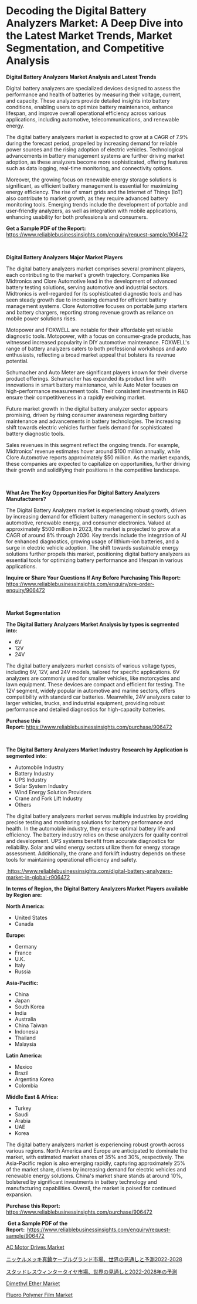 <p><h1>Decoding the Digital Battery Analyzers Market: A Deep Dive into the Latest Market Trends, Market Segmentation, and Competitive Analysis</h1></p><p><strong>Digital Battery Analyzers Market Analysis and Latest Trends</strong></p>
<p><p>Digital battery analyzers are specialized devices designed to assess the performance and health of batteries by measuring their voltage, current, and capacity. These analyzers provide detailed insights into battery conditions, enabling users to optimize battery maintenance, enhance lifespan, and improve overall operational efficiency across various applications, including automotive, telecommunications, and renewable energy.</p><p>The digital battery analyzers market is expected to grow at a CAGR of 7.9% during the forecast period, propelled by increasing demand for reliable power sources and the rising adoption of electric vehicles. Technological advancements in battery management systems are further driving market adoption, as these analyzers become more sophisticated, offering features such as data logging, real-time monitoring, and connectivity options.</p><p>Moreover, the growing focus on renewable energy storage solutions is significant, as efficient battery management is essential for maximizing energy efficiency. The rise of smart grids and the Internet of Things (IoT) also contribute to market growth, as they require advanced battery monitoring tools. Emerging trends include the development of portable and user-friendly analyzers, as well as integration with mobile applications, enhancing usability for both professionals and consumers.</p></p>
<p><strong>Get a Sample PDF of the Report:&nbsp;</strong> <a href="https://www.reliablebusinessinsights.com/enquiry/request-sample/906472">https://www.reliablebusinessinsights.com/enquiry/request-sample/906472</a></p>
<p>&nbsp;</p>
<p><strong>Digital Battery Analyzers Major Market Players</strong></p>
<p><p>The digital battery analyzers market comprises several prominent players, each contributing to the market's growth trajectory. Companies like Midtronics and Clore Automotive lead in the development of advanced battery testing solutions, serving automotive and industrial sectors. Midtronics is well-regarded for its sophisticated diagnostic tools and has seen steady growth due to increasing demand for efficient battery management systems. Clore Automotive focuses on portable jump starters and battery chargers, reporting strong revenue growth as reliance on mobile power solutions rises.</p><p>Motopower and FOXWELL are notable for their affordable yet reliable diagnostic tools. Motopower, with a focus on consumer-grade products, has witnessed increased popularity in DIY automotive maintenance. FOXWELL's range of battery analyzers caters to both professional workshops and auto enthusiasts, reflecting a broad market appeal that bolsters its revenue potential.</p><p>Schumacher and Auto Meter are significant players known for their diverse product offerings. Schumacher has expanded its product line with innovations in smart battery maintenance, while Auto Meter focuses on high-performance measurement tools. Their consistent investments in R&D ensure their competitiveness in a rapidly evolving market.</p><p>Future market growth in the digital battery analyzer sector appears promising, driven by rising consumer awareness regarding battery maintenance and advancements in battery technologies. The increasing shift towards electric vehicles further fuels demand for sophisticated battery diagnostic tools.</p><p>Sales revenues in this segment reflect the ongoing trends. For example, Midtronics' revenue estimates hover around $100 million annually, while Clore Automotive reports approximately $50 million. As the market expands, these companies are expected to capitalize on opportunities, further driving their growth and solidifying their positions in the competitive landscape.</p></p>
<p>&nbsp;</p>
<p><strong>What Are The Key Opportunities For Digital Battery Analyzers Manufacturers?</strong></p>
<p><p>The Digital Battery Analyzers market is experiencing robust growth, driven by increasing demand for efficient battery management in sectors such as automotive, renewable energy, and consumer electronics. Valued at approximately $500 million in 2023, the market is projected to grow at a CAGR of around 8% through 2030. Key trends include the integration of AI for enhanced diagnostics, growing usage of lithium-ion batteries, and a surge in electric vehicle adoption. The shift towards sustainable energy solutions further propels this market, positioning digital battery analyzers as essential tools for optimizing battery performance and lifespan in various applications.</p></p>
<p><strong>Inquire or Share Your Questions If Any Before Purchasing This Report:</strong> <a href="https://www.reliablebusinessinsights.com/enquiry/pre-order-enquiry/906472">https://www.reliablebusinessinsights.com/enquiry/pre-order-enquiry/906472</a></p>
<p>&nbsp;</p>
<p><strong>Market Segmentation</strong></p>
<p><strong>The Digital Battery Analyzers Market Analysis by types is segmented into:</strong></p>
<p><ul><li>6V</li><li>12V</li><li>24V</li></ul></p>
<p><p>The digital battery analyzers market consists of various voltage types, including 6V, 12V, and 24V models, tailored for specific applications. 6V analyzers are commonly used for smaller vehicles, like motorcycles and lawn equipment. These devices are compact and efficient for testing. The 12V segment, widely popular in automotive and marine sectors, offers compatibility with standard car batteries. Meanwhile, 24V analyzers cater to larger vehicles, trucks, and industrial equipment, providing robust performance and detailed diagnostics for high-capacity batteries.</p></p>
<p><strong>Purchase this Report:&nbsp;</strong><a href="https://www.reliablebusinessinsights.com/purchase/906472">https://www.reliablebusinessinsights.com/purchase/906472</a></p>
<p>&nbsp;</p>
<p><strong>The Digital Battery Analyzers Market Industry Research by Application is segmented into:</strong></p>
<p><ul><li>Automobile Industry</li><li>Battery Industry</li><li>UPS Industry</li><li>Solar System Industry</li><li>Wind Energy Solution Providers</li><li>Crane and Fork Lift Industry</li><li>Others</li></ul></p>
<p><p>The digital battery analyzers market serves multiple industries by providing precise testing and monitoring solutions for battery performance and health. In the automobile industry, they ensure optimal battery life and efficiency. The battery industry relies on these analyzers for quality control and development. UPS systems benefit from accurate diagnostics for reliability. Solar and wind energy sectors utilize them for energy storage assessment. Additionally, the crane and forklift industry depends on these tools for maintaining operational efficiency and safety.</p></p>
<p><a href="https://www.reliablebusinessinsights.com/digital-battery-analyzers-market-in-global-r906472">&nbsp;https://www.reliablebusinessinsights.com/digital-battery-analyzers-market-in-global-r906472</a></p>
<p><strong>In terms of Region, the Digital Battery Analyzers Market Players available by Region are:</strong></p>
<p>
    <p> <strong> North America: </strong>
        <ul>
            <li>United States</li>
            <li>Canada</li>
        </ul>
        </p> 
    <p> <strong> Europe: </strong>
        <ul>
            <li>Germany</li>
            <li>France</li>
            <li>U.K.</li>
            <li>Italy</li>
            <li>Russia</li>
        </ul>
        </p> 
    <p> <strong> Asia-Pacific: </strong>
        <ul>
            <li>China</li>
            <li>Japan</li>
            <li>South Korea</li>
            <li>India</li>
            <li>Australia</li>
            <li>China Taiwan</li>
            <li>Indonesia</li>
            <li>Thailand</li>
            <li>Malaysia</li>
        </ul>
        </p> 
    <p> <strong> Latin America: </strong>
        <ul>
            <li>Mexico</li>
            <li>Brazil</li>
            <li>Argentina Korea</li>
            <li>Colombia</li>
        </ul>
        </p> 
    <p> <strong> Middle East & Africa: </strong>
        <ul>
            <li>Turkey</li>
            <li>Saudi</li>
            <li>Arabia</li>
            <li>UAE</li>
            <li>Korea</li>
        </ul>
    </p>
    </p>
<p><p>The digital battery analyzers market is experiencing robust growth across various regions. North America and Europe are anticipated to dominate the market, with estimated market shares of 35% and 30%, respectively. The Asia-Pacific region is also emerging rapidly, capturing approximately 25% of the market share, driven by increasing demand for electric vehicles and renewable energy solutions. China's market share stands at around 10%, bolstered by significant investments in battery technology and manufacturing capabilities. Overall, the market is poised for continued expansion.</p></p>
<p><strong>Purchase this Report: </strong><a href="https://www.reliablebusinessinsights.com/purchase/906472">https://www.reliablebusinessinsights.com/purchase/906472</a></p>
<p>&nbsp;<strong>Get a Sample PDF of the Report:&nbsp;&nbsp;</strong><a href="https://www.reliablebusinessinsights.com/enquiry/request-sample/906472">https://www.reliablebusinessinsights.com/enquiry/request-sample/906472</a></p>
<p><strong></strong></p>
<p><p><a href="https://www.linkedin.com/pulse/emerging-trends-ac-motor-drives-market-global-outlook-future-mt1ue?trackingId=YCNQaTKoQ6m39%2B2TLZbO5A%3D%3D">AC Motor Drives Market</a></p><p><a href="https://medium.com/@jamiebertrgnaum3545/nickel-plated-brass-cable-gland-market-global-outlook-and-forecast-2022-2028-8c9dab3e1c75">ニッケルメッキ真鍮ケーブルグランド市場、世界の見通しと予測2022-2028</a></p><p><a href="https://medium.com/@gla8aaroyals/studless-winter-tire-market-global-outlook-and-forecast-2022-2028-1dd9b7089090">スタッドレスウィンタータイヤ市場、世界の見通しと2022-2028年の予測</a></p><p><a href="https://issuu.com/reportprime-2/docs/dimethyl-ether-market-size-2030.ppt_3370839506a0a1">Dimethyl Ether Market</a></p><p><a href="https://github.com/BesaLoshi2000/Market-Research-Report-List-1/blob/main/fluoro-polymer-film-market.md">Fluoro Polymer Film Market</a></p></p>